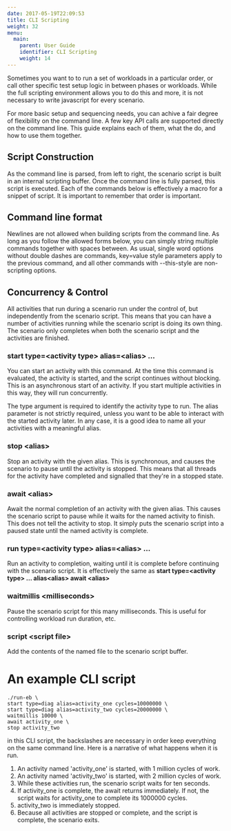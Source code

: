 ```yaml
---
date: 2017-05-19T22:09:53
title: CLI Scripting
weight: 32
menu:
  main:
    parent: User Guide
    identifier: CLI Scripting
    weight: 14
---
```


Sometimes you want to to run a set of workloads in a particular order, or call other specific test setup logic in between phases or workloads. While the full scripting environment allows you to do this and more, it is not necessary to write javascript for every scenario.

For more basic setup and sequencing needs, you can achive a fair degree of flexibility on the command line. A few key API calls are supported directly on the command line. This guide explains each of them, what the do, and how to use them together.

## Script Construction

As the command line is parsed, from left to right, the scenario script is built in an internal scripting buffer. Once the command line is fully parsed, this script is executed. Each of the commands below is effectively a macro for a snippet of script. It is important to remember that order is important.

## Command line format

Newlines are not allowed when building scripts from the command line. As long as you follow the allowed forms below, you can simply string multiple commands together with spaces between. As usual, single word options without double dashes are commands, key=value style parameters apply to the previous command, and all other commands with --this-style are non-scripting options.

## Concurrency & Control

All activities that run during a scenario run under the control of, but independently from the scenario script. This means that you can have a number of activities running while the scenario script is doing its own thing. The scenario only completes when both the scenario script and the activities are finished.

### start type=&lt;activity type&gt; alias=&lt;alias&gt; ...

You can start an activity with this command. At the time this command is evaluated, the activity is started, and the script continues without blocking. This is an asynchronous start of an activity. If you start multiple activities in this way, they will run concurrently.

The type argument is required to identify the activity type to run. The alias parameter is not strictly required, unless you want to be able to interact with the started activity later. In any case, it is a good idea to name all your activities with a meaningful alias.

### stop &lt;alias&gt;

Stop an activity with the given alias. This is synchronous, and causes the scenario to pause until the activity is stopped. This means that all threads for the activity have completed and signalled that they're in a stopped state.

### await &lt;alias&gt;

Await the normal completion of an activity with the given alias. This causes the scenario script to pause while it waits for the named activity to finish. This does not tell the activity to stop. It simply puts the scenario script into a paused state until the named activity is complete.

### run type=&lt;activity type&gt; alias=&lt;alias&gt; ...

Run an activity to completion, waiting until it is complete before continuing with the scenario script.
It is effectively the same as **start type=&lt;activity type&gt; ... alias&lt;alias&gt; await &lt;alias&gt;**

### waitmillis &lt;milliseconds&gt;

Pause the scenario script for this many milliseconds. This is useful for controlling workload run duration, etc.

### script &lt;script file&gt;

Add the contents of the named file to the scenario script buffer.

# An example CLI script

~~~
./run-eb \
start type=diag alias=activity_one cycles=10000000 \
start type=diag alias=activity_two cycles=20000000 \
waitmillis 10000 \
await activity_one \
stop activity_two
~~~

in this CLI script, the backslashes are necessary in order keep everything on the same command line. Here is a narrative of what happens when it is run.

1. An activity named 'activity_one' is started, with 1 million cycles of work.
2. An activity named 'activity_two' is started, with 2 million cycles of work.
3. While these activities run, the scenario script waits for ten seconds.
4. If activity_one is complete, the await returns immediately. If not, the script waits for activity_one to complete its 1000000 cycles.
5. activity_two is immediately stopped.
6. Because all activities are stopped or complete, and the script is complete, the scenario exits.


